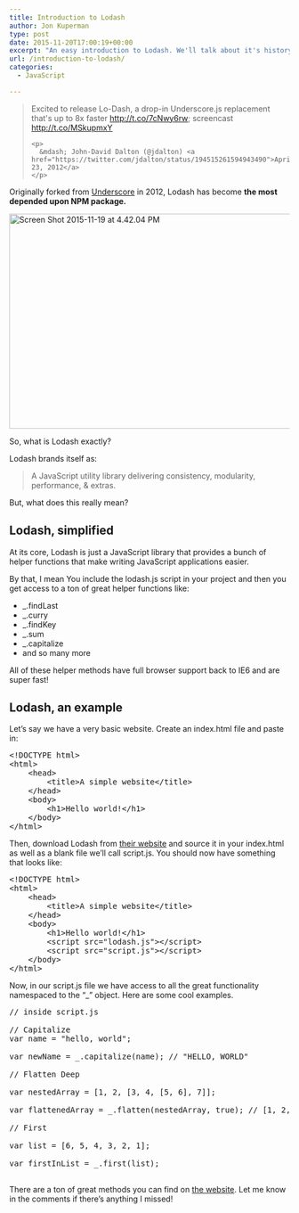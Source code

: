```yaml
---
title: Introduction to Lodash
author: Jon Kuperman
type: post
date: 2015-11-20T17:00:19+00:00
excerpt: "An easy introduction to Lodash. We'll talk about it's history, usefulness and end with some simple examples!"
url: /introduction-to-lodash/
categories:
  - JavaScript

---
```

<p dir="ltr" lang="en">
  <blockquote class="twitter-tweet" data-width="550">
    <p lang="en" dir="ltr">
      Excited to release Lo-Dash, a drop-in Underscore.js replacement that's up to 8x faster <a href="http://t.co/7cNwy6rw">http://t.co/7cNwy6rw</a>; screencast <a href="http://t.co/MSkupmxY">http://t.co/MSkupmxY</a>
    </p>
    
    <p>
      &mdash; John-David Dalton (@jdalton) <a href="https://twitter.com/jdalton/status/194515261594943490">April 23, 2012</a>
    </p>
  </blockquote>
  
  <p>
  </p>
  
  <p>
    Originally forked from <a href="http://underscorejs.org/">Underscore</a> in 2012, Lodash has become <strong>the most depended upon NPM package.</strong>
  </p>
  
  <p>
    <a href="https://codeplanet.io/wp-content/uploads/2015/11/Screen-Shot-2015-11-19-at-4.42.04-PM.png"><img class="aligncenter size-full wp-image-770" src="https://codeplanet.io/wp-content/uploads/2015/11/Screen-Shot-2015-11-19-at-4.42.04-PM.png" alt="Screen Shot 2015-11-19 at 4.42.04 PM" width="1153" height="386" srcset="https://codeplanet.io/wp-content/uploads/2015/11/Screen-Shot-2015-11-19-at-4.42.04-PM.png 1153w, https://codeplanet.io/wp-content/uploads/2015/11/Screen-Shot-2015-11-19-at-4.42.04-PM-300x100.png 300w, https://codeplanet.io/wp-content/uploads/2015/11/Screen-Shot-2015-11-19-at-4.42.04-PM-768x257.png 768w, https://codeplanet.io/wp-content/uploads/2015/11/Screen-Shot-2015-11-19-at-4.42.04-PM-1024x343.png 1024w" sizes="(max-width: 1153px) 100vw, 1153px" /></a>
  </p>
  
  <p>
    So, what is Lodash exactly?
  </p>
  
  <p>
    Lodash brands itself as:
  </p>
  
  <blockquote>
    <p class="description">
      A JavaScript utility library delivering consistency, modularity, performance, & extras.
    </p>
  </blockquote>
  
  <p class="description">
    But, what does this really mean?
  </p>
  
  <h2 class="description">
    Lodash, simplified
  </h2>
  
  <p>
    At its core, Lodash is just a JavaScript library that provides a bunch of helper functions that make writing JavaScript applications easier.
  </p>
  
  <p>
    By that, I mean You include the lodash.js script in your project and then you get access to a ton of great helper functions like:
  </p>
  
  <ul>
    <li>
      _.findLast
    </li>
    <li>
      _.curry
    </li>
    <li>
      _.findKey
    </li>
    <li>
      _.sum
    </li>
    <li>
      _.capitalize
    </li>
    <li>
      and so many more
    </li>
  </ul>
  
  <p>
    All of these helper methods have full browser support back to IE6 and are super fast!
  </p>
  
  <h2>
    Lodash, an example
  </h2>
  
  <p>
    Let&#8217;s say we have a very basic website. Create an index.html file and paste in:
  </p>
  
  <pre class="lang:default decode:true">&lt;!DOCTYPE html&gt;
&lt;html&gt;
    &lt;head&gt;
        &lt;title&gt;A simple website&lt;/title&gt;
    &lt;/head&gt;
    &lt;body&gt;
        &lt;h1&gt;Hello world!&lt;/h1&gt;
    &lt;/body&gt;
&lt;/html&gt;</pre>
  
  <p>
    Then, download Lodash from <a href="https://lodash.com/">their website</a> and source it in your index.html as well as a blank file we&#8217;ll call script.js. You should now have something that looks like:
  </p>
  
  <pre class="lang:default decode:true ">&lt;!DOCTYPE html&gt;
&lt;html&gt;
    &lt;head&gt;
        &lt;title&gt;A simple website&lt;/title&gt;
    &lt;/head&gt;
    &lt;body&gt;
        &lt;h1&gt;Hello world!&lt;/h1&gt;
        &lt;script src="lodash.js"&gt;&lt;/script&gt;
        &lt;script src="script.js"&gt;&lt;/script&gt;
    &lt;/body&gt;
&lt;/html&gt;
</pre>
  
  <p>
    Now, in our script.js file we have access to all the great functionality namespaced to the &#8220;_&#8221; object. Here are some cool examples.
  </p>
  
  <pre class="lang:js decode:true">// inside script.js

// Capitalize
var name = "hello, world";

var newName = _.capitalize(name); // "HELLO, WORLD"

// Flatten Deep

var nestedArray = [1, 2, [3, 4, [5, 6], 7]];

var flattenedArray = _.flatten(nestedArray, true); // [1, 2, 3, 4, 5, 6, 7]

// First

var list = [6, 5, 4, 3, 2, 1];

var firstInList = _.first(list);

</pre>
  
  <p>
    There are a ton of great methods you can find on <a href="https://lodash.com/">the website</a>. Let me know in the comments if there&#8217;s anything I missed!<br />
  </p>